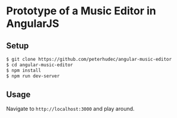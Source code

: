 # Prototype of a Music Editor in AngularJS

## Setup

```bash
$ git clone https://github.com/peterhudec/angular-music-editor
$ cd angular-music-editor
$ npm install
$ npm run dev-server
```

## Usage

Navigate to `http://localhost:3000` and play around.
